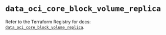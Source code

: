 # `data_oci_core_block_volume_replica`

Refer to the Terraform Registry for docs: [`data_oci_core_block_volume_replica`](https://registry.terraform.io/providers/oracle/oci/6.37.0/docs/data-sources/core_block_volume_replica).
